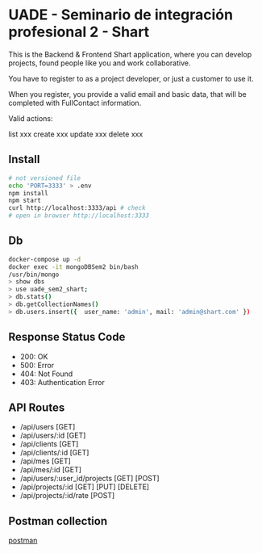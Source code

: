 # UADE - Seminario de integración profesional 2 - Shart

This is the Backend & Frontend Shart application, where you can develop projects, found people like you and work collaborative.

You have to register to as a project developer, or just a customer to use it.

When you register, you provide a valid email and basic data, that will be completed with FullContact information.

Valid actions:

list xxx
create xxx
update xxx
delete xxx

## Install

```sh
# not versioned file
echo 'PORT=3333' > .env
npm install
npm start
curl http://localhost:3333/api # check
# open in browser http://localhost:3333
```

## Db

```sh
docker-compose up -d
docker exec -it mongoDBSem2 bin/bash
/usr/bin/mongo
> show dbs
> use uade_sem2_shart;
> db.stats()
> db.getCollectionNames()
> db.users.insert({  user_name: 'admin', mail: 'admin@shart.com' })
```

## Response Status Code

- 200: OK
- 500: Error
- 404: Not Found
- 403: Authentication Error

## API Routes

- /api/users [GET]
- /api/users/:id [GET]
- /api/clients [GET]
- /api/clients/:id [GET]
- /api/mes [GET]
- /api/mes/:id [GET]
- /api/users/:user_id/projects [GET] [POST]
- /api/projects/:id [GET] [PUT] [DELETE]
- /api/projects/:id/rate [POST]

## Postman collection

[postman](https://www.getpostman.com/collections/4eaeb2cdeda7cc5b5c3d)

